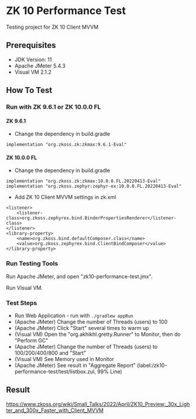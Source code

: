 # ZK 10 Performance Test
Testing project for ZK 10 Client MVVM

## Prerequisites
* JDK Version: 11
* Apache JMeter 5.4.3
* Visual VM 2.1.2

## How To Test
### Run with ZK 9.6.1 or ZK 10.0.0 FL
#### ZK 9.6.1
* Change the dependency in build.gradle
```
implementation "org.zkoss.zk:zkmax:9.6.1-Eval"
```
#### ZK 10.0.0 FL
* Change the dependency in build.gradle
```
implementation "org.zkoss.zk:zkmax:10.0.0.FL.20220413-Eval"
implementation "org.zkoss.zephyr:zephyr-ex:10.0.0.FL.20220413-Eval"
```
* Add ZK 10 Client MVVM settings in zk.xml
```
<listener>
	<listener-class>org.zkoss.zephyrex.bind.BinderPropertiesRenderer</listener-class>
</listener>
<library-property>
	<name>org.zkoss.bind.defaultComposer.class</name>
	<value>org.zkoss.zephyrex.bind.ClientBindComposer</value>
</library-property>
```
### Run Testing Tools
Run Apache JMeter, and open "zk10-performance-test.jmx".

Run Visual VM.

### Test Steps
* Run Web Application - run with `./gradlew appRun`
* (Apache JMeter) Change the number of Threads (users) to 100
* (Apache JMeter) Click "Start" several times to warm up
* (Visual VM) Open the "org.akhikhl.gretty.Runner" to Monitor, then do "Perform GC"
* (Apache JMeter) Change the number of Threads (users) to 100/200/400/800 and "Start"
* (Visual VM) See Memory used in Monitor
* (Apache JMeter) See result in "Aggregate Report" (label:/zk10-performance-test/test/listbox.zul, 99% Line)

## Result
https://www.zkoss.org/wiki/Small_Talks/2022/April/ZK10_Preview:_30x_Lighter_and_300x_Faster_with_Client_MVVM
